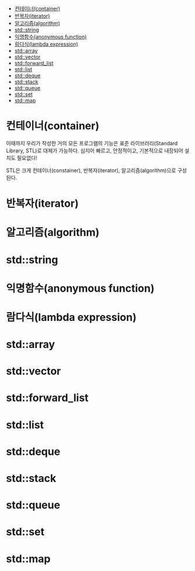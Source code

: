 - [컨테이너(container)](#컨테이너container)
- [반복자(iterator)](#반복자iterator)
- [알고리즘(algorithm)](#알고리즘algorithm)
- [std::string](#stdstring)
- [익명함수(anonymous function)](#익명함수anonymous-function)
- [람다식(lambda expression)](#람다식lambda-expression)
- [std::array](#stdarray)
- [std::vector](#stdvector)
- [std::forward\_list](#stdforward_list)
- [std::list](#stdlist)
- [std::deque](#stddeque)
- [std::stack](#stdstack)
- [std::queue](#stdqueue)
- [std::set](#stdset)
- [std::map](#stdmap)

# 컨테이너(container)
이때까지 우리가 작성한 거의 모든 프로그램의 기능은 표준 라이브러리(Standard Library, STL)로 대체가 가능하다. 심지어 빠르고, 안정적이고, 기본적으로 내장되어 설치도 필요없다!

STL은 크게 컨테이너(constainer), 반복자(iterator), 알고리즘(algorithm)으로 구성된다.

# 반복자(iterator)

# 알고리즘(algorithm)

# std::string

# 익명함수(anonymous function)

# 람다식(lambda expression)

# std::array

# std::vector

# std::forward_list

# std::list

# std::deque

# std::stack

# std::queue

# std::set

# std::map
